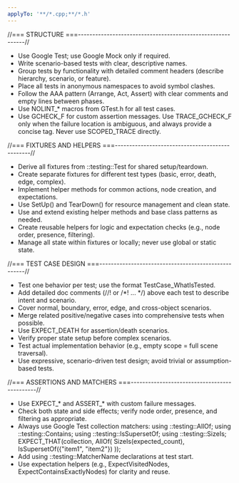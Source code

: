 ```yaml
---
applyTo: '**/*.cpp;**/*.h'
---
```

//=== STRUCTURE ===-----------------------------------------------------------//
- Use Google Test; use Google Mock only if required.
- Write scenario-based tests with clear, descriptive names.
- Group tests by functionality with detailed comment headers (describe
  hierarchy, scenario, or feature).
- Place all tests in anonymous namespaces to avoid symbol clashes.
- Follow the AAA pattern (Arrange, Act, Assert) with clear comments and empty
  lines between phases.
- Use NOLINT_* macros from GTest.h for all test cases.
- Use GCHECK_F for custom assertion messages. Use TRACE_GCHECK_F only when the
  failure location is ambiguous, and always provide a concise tag. Never use
  SCOPED_TRACE directly.

//=== FIXTURES AND HELPERS ===------------------------------------------------//
- Derive all fixtures from ::testing::Test for shared setup/teardown.
- Create separate fixtures for different test types (basic, error, death, edge,
  complex).
- Implement helper methods for common actions, node creation, and expectations.
- Use SetUp() and TearDown() for resource management and clean state.
- Use and extend existing helper methods and base class patterns as needed.
- Create reusable helpers for logic and expectation checks (e.g., node order,
  presence, filtering).
- Manage all state within fixtures or locally; never use global or static state.

//=== TEST CASE DESIGN ===----------------------------------------------------//
- Test one behavior per test; use the format TestCase_WhatIsTested.
- Add detailed doc comments (//! or /*! ... */) above each test to describe
  intent and scenario.
- Cover normal, boundary, error, edge, and cross-object scenarios.
- Merge related positive/negative cases into comprehensive tests when possible.
- Use EXPECT_DEATH for assertion/death scenarios.
- Verify proper state setup before complex scenarios.
- Test actual implementation behavior (e.g., empty scope = full scene
  traversal).
- Use expressive, scenario-driven test design; avoid trivial or assumption-based
  tests.

//=== ASSERTIONS AND MATCHERS ===---------------------------------------------//
- Use EXPECT_* and ASSERT_* with custom failure messages.
- Check both state and side effects; verify node order, presence, and filtering
  as appropriate.
- Always use Google Test collection matchers: using ::testing::AllOf; using
  ::testing::Contains; using ::testing::IsSupersetOf; using ::testing::SizeIs;
  EXPECT_THAT(collection, AllOf( SizeIs(expected_count), IsSupersetOf({"item1",
  "item2"}) ));
- Add using ::testing::MatcherName declarations at test start.
- Use expectation helpers (e.g., ExpectVisitedNodes, ExpectContainsExactlyNodes)
  for clarity and reuse.
